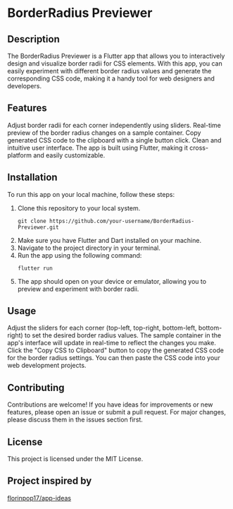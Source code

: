 # **BorderRadius Previewer**

## **Description**
The BorderRadius Previewer is a Flutter app that allows you to interactively design and visualize border radii for CSS elements. With this app, you can easily experiment with different border radius values and generate the corresponding CSS code, making it a handy tool for web designers and developers.

## **Features**
Adjust border radii for each corner independently using sliders.
Real-time preview of the border radius changes on a sample container.
Copy generated CSS code to the clipboard with a single button click.
Clean and intuitive user interface.
The app is built using Flutter, making it cross-platform and easily customizable.

## **Installation**
To run this app on your local machine, follow these steps:

1. Clone this repository to your local system.
   ```
   git clone https://github.com/your-username/BorderRadius-Previewer.git
   ```
2. Make sure you have Flutter and Dart installed on your machine.
3. Navigate to the project directory in your terminal.
4. Run the app using the following command:
   ```
   flutter run
   ```
5. The app should open on your device or emulator, allowing you to preview and experiment with border radii.

## **Usage**
Adjust the sliders for each corner (top-left, top-right, bottom-left, bottom-right) to set the desired border radius values.
The sample container in the app's interface will update in real-time to reflect the changes you make.
Click the "Copy CSS to Clipboard" button to copy the generated CSS code for the border radius settings.
You can then paste the CSS code into your web development projects.

## **Contributing**
Contributions are welcome! If you have ideas for improvements or new features, please open an issue or submit a pull request. For major changes, please discuss them in the issues section first.

## **License**
This project is licensed under the MIT License.

## **Project inspired by**
[florinpop17/app-ideas](https://github.com/florinpop17/app-ideas)
